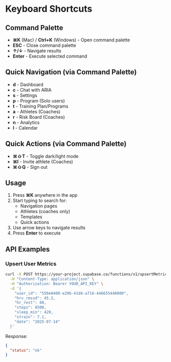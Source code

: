 
# Keyboard Shortcuts

## Command Palette
- **⌘K** (Mac) / **Ctrl+K** (Windows) - Open command palette
- **ESC** - Close command palette
- **↑/↓** - Navigate results
- **Enter** - Execute selected command

## Quick Navigation (via Command Palette)
- **d** - Dashboard
- **c** - Chat with ARIA
- **s** - Settings
- **p** - Program (Solo users)
- **t** - Training Plan/Programs
- **a** - Athletes (Coaches)
- **r** - Risk Board (Coaches)
- **n** - Analytics
- **l** - Calendar

## Quick Actions (via Command Palette)
- **⌘⇧T** - Toggle dark/light mode
- **⌘I** - Invite athlete (Coaches)
- **⌘⇧Q** - Sign out

## Usage
1. Press **⌘K** anywhere in the app
2. Start typing to search for:
   - Navigation pages
   - Athletes (coaches only)
   - Templates
   - Quick actions
3. Use arrow keys to navigate results
4. Press **Enter** to execute

## API Examples

### Upsert User Metrics
```bash
curl -X POST https://your-project.supabase.co/functions/v1/upsertMetrics \
  -H "Content-Type: application/json" \
  -H "Authorization: Bearer YOUR_API_KEY" \
  -d '{
    "user_id": "550e8400-e29b-41d4-a716-446655440000",
    "hrv_rmssd": 45.2,
    "hr_rest": 60,
    "steps": 8500,
    "sleep_min": 420,
    "strain": 7.1,
    "date": "2025-07-14"
  }'
```

Response:
```json
{
  "status": "ok"
}
```
